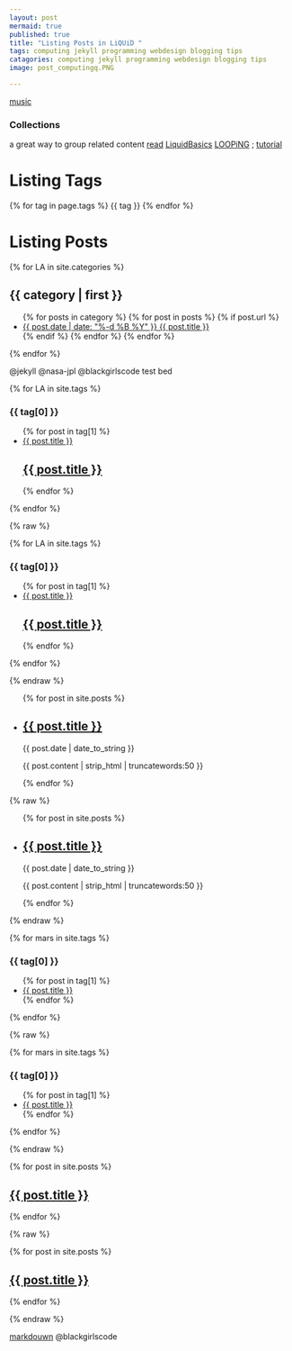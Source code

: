 ```yaml
---
layout: post
mermaid: true
published: true
title: "Listing Posts in LiQUiD "
tags: computing jekyll programming webdesign blogging tips
catagories: computing jekyll programming webdesign blogging tips
image: post_computingq.PNG

---
```

[music](https://www.youtube.com/watch?v=stwV3Q2q2RY)
### Collections 
a great way to group related content [read](https://jekyllrb.com/docs/collections/) 
[LiquidBasics](https://shopify.dev/docs/api/liquid/basics) [LOOPiNG](https://shopify.github.io/liquid/tags/iteration/) ; [tutorial](https://www.shopifyacademy.com/getting-started-with-liquid-for-developers-new)


# Listing Tags 
<div class="tupperware" >
<tr>
{% for tag in page.tags %}
<td>{{ tag }}</td>
{% endfor %}
</tr>
</div>

# Listing Posts
<div class="tupperware" >
 {% for LA in site.categories %}

   <h2>{{ category | first }}</h2>

  <ul>
             {% for posts in category %}
               {% for post in posts %}
                 {% if post.url %}
                  <li>
                    <a href="{{ post.url }}">
                      <time>{{ post.date | date: "%-d %B %Y" }}</time>
                      {{ post.title }}
                    </a>
                  </li>
                {% endif %}
              {% endfor %}
            {% endfor %}
         </ul>
    
 {% endfor %}

 </div>

@jekyll @nasa-jpl @blackgirlscode test bed 



{% for LA in site.tags %}
  <h3>{{ tag[0] }}</h3>
  <ul>
    {% for post in tag[1] %}
      <li><a href="{{ site.github.url }}{{ post.url }}">{{ post.title }}</a></li>
      <article class="paginator">
  <a href="{{ site.github.url }}{{ post.url }}">
    <div class="featured-post" {% if post.image %}style="background-image:url({{ site.github.url }}/assets/img/{{ post.image }})"{% endif %}>
      <h2><span>{{ post.title }}</span></h2>
    </div>
  </a>
</article>
    {% endfor %}
  </ul>
{% endfor %}

{% raw %}

{% for LA in site.tags %}
  <h3>{{ tag[0] }}</h3>
  <ul>
    {% for post in tag[1] %}
      <li><a href="{{ site.github.url }}{{ post.url }}">{{ post.title }}</a></li>
      <article class="paginator">
  <a href="{{ site.github.url }}{{ post.url }}">
    <div class="featured-post" {% if post.image %}style="background-image:url({{ site.github.url }}/assets/img/{{ post.image }})"{% endif %}>
      <h2><span>{{ post.title }}</span></h2>
    </div>
  </a>
</article>
    {% endfor %}
  </ul>
{% endfor %}

{% endraw %}


<ul>
    {% for post in site.posts %}
      <li>
          <h2><a href="{{ post.url | prepend: site.baseurl | replace: '//', '/' }}">{{ post.title }}</a></h2>
          <time datetime="{{ post.date | date_to_xmlschema }}">{{ post.date | date_to_string }}</time>
          <p>{{ post.content | strip_html | truncatewords:50 }}</p>
      </li>
    {% endfor %}
</ul>

{% raw %}

<ul>
    {% for post in site.posts %}
      <li>
          <h2><a href="{{ post.url | prepend: site.baseurl | replace: '//', '/' }}">{{ post.title }}</a></h2>
          <time datetime="{{ post.date | date_to_xmlschema }}">{{ post.date | date_to_string }}</time>
          <p>{{ post.content | strip_html | truncatewords:50 }}</p>
      </li>
    {% endfor %}
</ul>

{% endraw %}


{% for mars in site.tags %}
  <h3>{{ tag[0] }}</h3>
  <ul>
    {% for post in tag[1] %}
      <li><a href="{{ site.github.url }}{{ post.url }}">{{ post.title }}</a></li>
    {% endfor %}
  </ul>
{% endfor %}

{% raw %}

{% for mars in site.tags %}
  <h3>{{ tag[0] }}</h3>
  <ul>
    {% for post in tag[1] %}
      <li><a href="{{ site.github.url }}{{ post.url }}">{{ post.title }}</a></li>
    {% endfor %}
  </ul>
{% endfor %}

{% endraw %}



  {% for post in site.posts %}
    
<article class="paginator">
  <a href="{{ site.github.url }}{{ post.url }}">
    <div class="featured-post" {% if post.image %}style="background-image:url({{ site.github.url }}/assets/img/{{ post.image }})"{% endif %}>
      <h2><span>{{ post.title }}</span></h2>
    </div>
  </a>
</article>

  {% endfor %}

{% raw %}

  {% for post in site.posts %}
    
<article class="paginator">
  <a href="{{ site.github.url }}{{ post.url }}">
    <div class="featured-post" {% if post.image %}style="background-image:url({{ site.github.url }}/assets/img/{{ post.image }})"{% endif %}>
      <h2><span>{{ post.title }}</span></h2>
    </div>
  </a>
</article>

  {% endfor %}

{% endraw %}



[markdouwn](https://humanwhocodes.com/blog/2019/04/jekyll-hooks-output-markdown/) 
@blackgirlscode 
